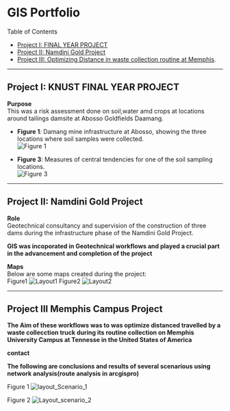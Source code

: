 # GIS Portfolio

 Table of Contents
- [Project I: FINAL YEAR PROJECT](#FNAL-YEAR-PROJECT)
- [Project II: Namdini Gold Project](#project-ii-namdini-gold-project)
- [Project III: Optimizing Distance in waste collection routine at Memphis](#Project-III-Memphis-Project).

---

## **Project I: KNUST FINAL YEAR PROJECT**

 **Purpose**  
This was a risk assessment done on soil,water amd crops at locations around tailings damsite at Abosso Goldfields Daamang. 
  
- **Figure 1**: Damang mine infrastructure at Abosso, showing the three locations where soil samples were collected.  
  ![Figure 1](https://github.com/user-attachments/assets/90d414ab-7680-4d65-8184-d8c22a8f003f)  

- **Figure 3**: Measures of central tendencies for one of the soil sampling locations.  
  ![Figure 3](https://github.com/user-attachments/assets/67959229-c878-41d9-bb99-2de750fb4eea)  

---

## **Project II: Namdini Gold Project**

 **Role**  
Geotechnical consultancy and supervision of the construction of three dams during the infrastructure phase of the Namdini Gold Project.  

**GIS was incoporated in Geotechnical workflows and played a crucial part in the advancement and completion of the project**

 **Maps**  
Below are some maps created during the project:   
Figure1
![Layout1](https://github.com/user-attachments/assets/30c4eade-6656-432a-921a-267812c58fd3)
Figure2
![Layout2](https://github.com/user-attachments/assets/77bd4412-144f-46bc-bb10-bed7bdeb0913)


----

##  **Project III Memphis Campus Project**

**The Aim of these workflows was to was optimize distanced travelled by a waste collecction truck during its routine collection on Memphis University Campus at Tennesse in the United States of America**

**contact**

**The following are conclusions and results of several scenarious using network analysis(route analysis in arcgispro)**

Figure 1
![layout_Scenario_1](https://github.com/user-attachments/assets/1606c419-c424-4123-b064-f18828966e1d)

Figure 2
![Layout_scenario_2](https://github.com/user-attachments/assets/852d41fd-cbfc-4fe9-b753-7683e33fa00c)










